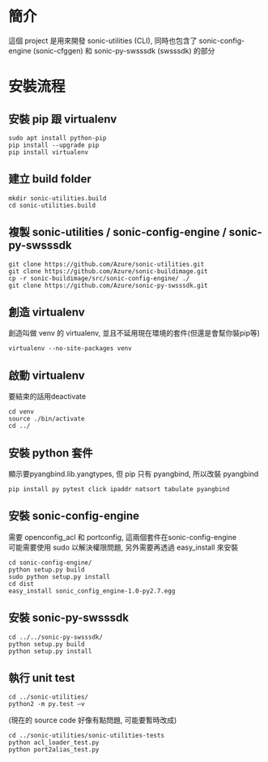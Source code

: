 # 簡介
這個 project 是用來開發 sonic-utilities (CLI), 同時也包含了 sonic-config-engine (sonic-cfggen) 和 sonic-py-swsssdk (swsssdk) 的部分  


# 安裝流程
## 安裝 pip 跟 virtualenv
```
sudo apt install python-pip  
pip install --upgrade pip  
pip install virtualenv  
```

## 建立 build folder  
```
mkdir sonic-utilities.build  
cd sonic-utilities.build  
```

## 複製 sonic-utilities / sonic-config-engine / sonic-py-swsssdk
```
git clone https://github.com/Azure/sonic-utilities.git
git clone https://github.com/Azure/sonic-buildimage.git  
cp -r sonic-buildimage/src/sonic-config-engine/ ./
git clone https://github.com/Azure/sonic-py-swsssdk.git
```

## 創造 virtualenv
創造叫做 venv 的 virtualenv, 並且不延用現在環境的套件(但還是會幫你裝pip等)  
```
virtualenv --no-site-packages venv  
```

## 啟動 virtualenv
要結束的話用deactivate  
```
cd venv  
source ./bin/activate  
cd ../  
```

## 安裝 python 套件
顯示要pyangbind.lib.yangtypes, 但 pip 只有 pyangbind, 所以改裝 pyangbind
```
pip install py pytest click ipaddr natsort tabulate pyangbind 
```

## 安裝 sonic-config-engine
需要 openconfig_acl 和 portconfig, 這兩個套件在sonic-config-engine  
可能需要使用 sudo 以解決權限問題, 另外需要再透過 easy_install 來安裝  
```
cd sonic-config-engine/  
python setup.py build  
sudo python setup.py install  
cd dist  
easy_install sonic_config_engine-1.0-py2.7.egg  
```

## 安裝 sonic-py-swsssdk
```
cd ../../sonic-py-swsssdk/  
python setup.py build  
python setup.py install  
```

## 執行 unit test
```
cd ../sonic-utilities/  
python2 -m py.test –v  
```
(現在的 source code 好像有點問題, 可能要暫時改成)
```
cd ../sonic-utilities/sonic-utilities-tests
python acl_loader_test.py
python port2alias_test.py
```

